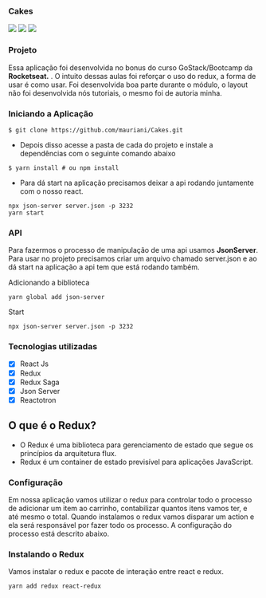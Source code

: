 ### Cakes

<img src="https://user-images.githubusercontent.com/32397288/108389041-041b8680-71ee-11eb-8f5a-706691753d04.png" >
<img src="https://user-images.githubusercontent.com/32397288/108389818-cbc87800-71ee-11eb-8cb8-11ae328bd643.png" >
<img src="https://user-images.githubusercontent.com/32397288/108390008-fca8ad00-71ee-11eb-84d9-125b33357e35.png" >

### Projeto

Essa aplicação foi desenvolvida no bonus do curso GoStack/Bootcamp da **Rocketseat.** . O intuito dessas aulas foi reforçar o uso do redux, a forma de usar é como usar. Foi desenvolvida boa parte durante o módulo, o layout não foi desenvolvida nós tutoriais, o mesmo foi de autoria minha.

### Iniciando a Aplicação

```
$ git clone https://github.com/mauriani/Cakes.git
```

- Depois disso acesse a pasta de cada do projeto e instale a dependências com o seguinte comando abaixo

```
$ yarn install # ou npm install
```

- Para dá start na aplicação precisamos deixar a api rodando juntamente com o nosso react.

```
npx json-server server.json -p 3232
yarn start
```

### API

Para fazermos o processo de manipulação de uma api usamos **JsonServer**. Para usar no projeto precisamos criar um arquivo chamado server.json e ao dá start na aplicação a api tem que está rodando também.

Adicionando a biblioteca

```
yarn global add json-server

```

Start

```
npx json-server server.json -p 3232

```

### Tecnologias utilizadas

- [x]  React Js
- [x]  Redux
- [x]  Redux Saga
- [x]  Json Server
- [x]  Reactotron

## O que é o Redux?

- O Redux é uma biblioteca para gerenciamento de estado que segue os princípios da arquitetura flux.
- Redux é um container de estado previsível para aplicações JavaScript.

### **Configuração**

Em nossa aplicação vamos utilizar o redux para controlar todo o processo de adicionar um item ao carrinho, contabilizar quantos itens vamos ter, e até mesmo o total. Quando instalamos o redux vamos disparar um action e ela será responsável por fazer todo os processo. A configuração do processo está descrito abaixo.

### Instalando o Redux

Vamos instalar o redux e pacote de interação entre react e redux.

```
yarn add redux react-redux

```
